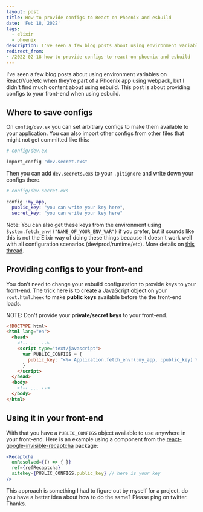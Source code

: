 ```yaml
---
layout: post
title: How to provide configs to React on Phoenix and esbuild
date: 'Feb 18, 2022'
tags:
  - elixir
  - phoenix
description: I've seen a few blog posts about using environment variables on React/Vue/etc when they're part of a Phoenix app using webpack, but I didn't find much content about using esbuild. This post is about providing configs to your front-end when using esbuild.
redirect_from:
- /2022-02-18-how-to-provide-configs-to-react-on-phoenix-and-esbuild
---
```


I've seen a few blog posts about using environment variables on React/Vue/etc when they're part of a Phoenix app using webpack, but I didn't find much content about using esbuild. This post is about providing configs to your front-end when using esbuild.

## Where to save configs

On `config/dev.ex` you can set arbitrary configs to make them available to your application. You can also import other configs from other files that might not get committed like this:

```elixir
# config/dev.ex

import_config "dev.secret.exs"
```

Then you can add `dev.secrets.exs` to your `.gitignore` and write down your configs there.

```elixir
# config/dev.secret.exs

config :my_app,
  public_key: "you can write your key here",
  secret_key: "you can write your key here"
```

Note: You can also get these keys from the environment using `System.fetch_env!("NAME_OF_YOUR_ENV_VAR")` if you prefer, but it sounds like this is not the Elixir way of doing these things because it doesn't work well with all configuration scenarios (dev/prod/runtime/etc). More details on [this thread](https://groups.google.com/g/elixir-lang-core/c/SLlJxiMa-7Q/m/Un1bTb2XLzsJ?pli=1).

## Providing configs to your front-end

You don't need to change your esbuild configuration to provide keys to your front-end. The trick here is to create a JavaScript object on your `root.html.heex` to make **public keys** available before the the front-end loads.

NOTE: Don't provide your **private/secret keys** to your front-end.

```html
<!DOCTYPE html>
<html lang="en">
  <head>
    <!-- ... -->
    <script type="text/javascript">
      var PUBLIC_CONFIGS = {
        public_key: "<%= Application.fetch_env!(:my_app, :public_key) %>",
      }
    </script>
  </head>
  <body>
    <!-- ... -->
  </body>
</html>
```

## Using it in your front-end

With that you have a `PUBLIC_CONFIGS` object available to use anywhere in your front-end. Here is an example using a component from the [react-google-invisible-recaptcha](https://www.npmjs.com/package/react-google-invisible-recaptcha) package:

```jsx
<Recaptcha
  onResolved={() => { }}
  ref={refRecaptcha}
  sitekey={PUBLIC_CONFIGS.public_key} // here is your key
/>
```

This approach is something I had to figure out by myself for a project, do you have a better idea about how to do the same? Please ping on twitter. Thanks.

